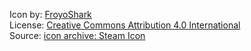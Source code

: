 Icon by: [FroyoShark](https://www.iconarchive.com/artist/froyoshark.html)  
License: [Creative Commons Attribution 4.0 International](https://creativecommons.org/licenses/by/4.0/)  
Source: [icon archive: Steam Icon](https://www.iconarchive.com/show/enkel-icons-by-froyoshark/Steam-icon.html)  
